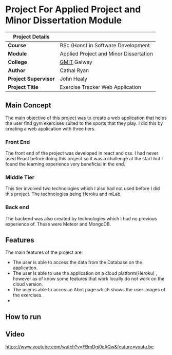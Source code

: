 # Project For Applied Project and Minor Dissertation Module

| Project Details        |                                        |
| ---------------------- | -------------------------------------- |
| **Course**             | BSc (Hons) in Software Development     |
| **Module**             | Applied Project and Minor Dissertation |
| **College**            | [GMIT](http://www.gmit.ie/) Galway     |
| **Author**             | Cathal Ryan                            |
| **Project Supervisor** | John Healy                             |
| **Project Title**      | Exercise Tracker Web Application       |

## Main Concept

The main objective of this project was to create a web application that helps the user find gym exercises suited to the sports that they play.
I did this by creating a web application with three tiers.

### Front End

The front end of the project was developed in react and css. I had never used React before doing this project so it was a challenge at the start but I found the learning experience very beneficial in the end.

### Middle Tier

This tier involved two technologies which I also had not used before I did this project. The technologies being Heroku and mLab.

### Back end

The backend was also created by technologies which I had no previous experience of. These were Meteor and MongoDB.

## Features

The main features of the project are:

- The user is able to access the data from the Database on the application.
- The user is able to use the application on a cloud platform(Heroku) , however as of know some features that work locally do not work on the cloud version.
- The user is able to acces an Abot page which shows the user images of the exercises.
-

## How to run

## Video

https://www.youtube.com/watch?v=FBmDgi0eAQw&feature=youtu.be
